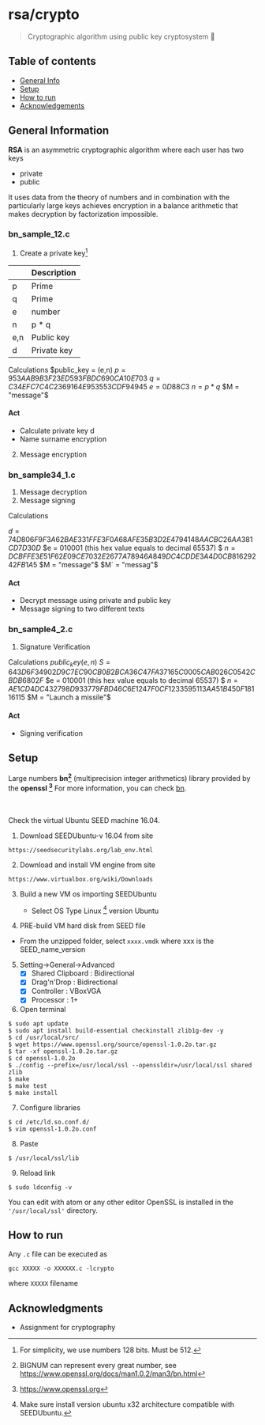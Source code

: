 # rsa/crypto 
 > Cryptographic algorithm using public key cryptosystem :tada:
 

## Table of contents
* [General Info](#general-information)
* [Setup](#setup)
* [How to run](#how-to-run)
* [Acknowledgements](#acknowledgments)

## General Information
__RSA__ is an asymmetric cryptographic algorithm where each user has two keys
* private 
* public

It uses data from the theory of numbers and in combination with the particularly large keys achieves encryption in 
a balance arithmetic that makes decryption by factorization impossible.

### bn_sample_12.c
1. Create a private key[^4]

|   | Description |
| ------------- | ------------- |
| p  | Prime  |
| q  | Prime  |
| e  | number |
| n  |  p * q |
| e,n  |  Public key |
| d |  Private key |
    
Calculations
$public_key = (e,n)
$p = 953AAB9B3F23ED593FBDC690CA10E703$
$q = C34EFC7C4C2369164E953553CDF94945$
$e = 0D88C3$
$n = p * q$
$M = "message"$

#### Act 
* Calculate private key d
* Name surname encryption


2. Message encryption

### bn_sample34_1.c
1. Message decryption
2. Message signing

Calculations

$d = 74D806F9F3A62BAE331FFE3F0A68AFE35B3D2E4794148AACBC26AA381CD7D30D$
$e = 010001 (this hex value equals to decimal 65537) $
$n = DCBFFE3E51F62E09CE7032E2677A78946A849DC4CDDE3A4D0CB81629242FB1A5$
$M = "message"$
$M` = "messag"$

#### Act 
* Decrypt message using private and public key
* Message signing to two different texts

### bn_sample4_2.c
1. Signature Verification

Calculations
$public_key (e,n)$
$S = 643D6F34902D9C7EC90CB0B2BCA36C47FA37165C0005CAB026C0542CBDB6802F$
$e = 010001 (this hex value equals to decimal 65537) $
$n = AE1CD4DC432798D933779FBD46C6E1247F0CF1233595113AA51B450F18116115$
$M = "Launch a missile"$

#### Act 
* Signing verification


## Setup
Large numbers **bn[^1]** (multiprecision integer arithmetics) library provided by the **openssl [^2]**
For more information, you can check [bn](https://www.openssl.org/docs/man1.0.2/man3/bn.html).

<br><br>
Check the virtual Ubuntu SEED machine 16.04.


1. Download SEEDUbuntu-v 16.04 from site
```
https://seedsecuritylabs.org/lab_env.html
```
2. Download and install VM engine from site
```
https://www.virtualbox.org/wiki/Downloads
```
3. Build a new VM os importing SEEDUbuntu 
   * Select OS Type Linux [^3] version Ubuntu

4. PRE-build VM hard disk from SEED file
  * From the unzipped folder, select ```xxxx.vmdk``` where xxx is the SEED_name_version

5. Setting->General->Advanced 
   - [x] Shared Clipboard : Bidirectional
   - [x] Drag'n'Drop : Bidirectional
   - [x] Controller : VBoxVGA
   - [x] Processor : 1+ 

6. Open terminal
```
$ sudo apt update
$ sudo apt install build-essential checkinstall zlib1g-dev -y
$ cd /usr/local/src/
$ wget https://www.openssl.org/source/openssl-1.0.2o.tar.gz
$ tar -xf openssl-1.0.2o.tar.gz
$ cd openssl-1.0.2o
$ ./config --prefix=/usr/local/ssl --openssldir=/usr/local/ssl shared zlib
$ make
$ make test
$ make install
```

7. Configure libraries
```
$ cd /etc/ld.so.conf.d/
$ vim openssl-1.0.2o.conf
```
8. Paste
```
$ /usr/local/ssl/lib
```
9. Reload link
```
$ sudo ldconfig -v
```
You can edit with atom or any other editor
OpenSSL is installed in the `'/usr/local/ssl'` directory.



## How to run
Any `.c` file can be executed as
```
gcc XXXXX -o XXXXXX.c -lcrypto
```

where `XXXXX` filename




## Acknowledgments
* Assignment for cryptography

[^1]: BIGNUM can represent every great number, see https://www.openssl.org/docs/man1.0.2/man3/bn.html
[^2]: https://www.openssl.org
[^3]: Make sure install version ubuntu x32 architecture compatible with SEEDUbuntu.
[^4]: For simplicity, we use numbers 128 bits. Must be 512.
